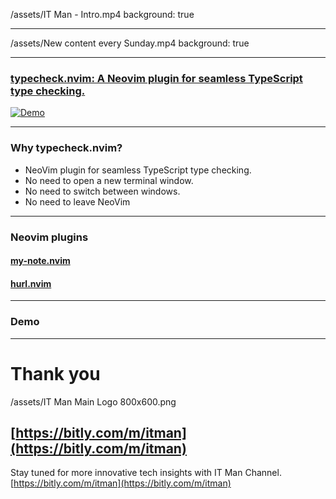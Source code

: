 /assets/IT Man - Intro.mp4
background: true

---

/assets/New content every Sunday.mp4
background: true

---

### [typecheck.nvim: A Neovim plugin for seamless TypeScript type checking.](https://github.com/jellydn/typecheck.nvim)

[![Demo](https://i.gyazo.com/5009755ceb575afc78d7303983a2f7c0.gif)](https://gyazo.com/5009755ceb575afc78d7303983a2f7c0)

---

### Why typecheck.nvim?

- NeoVim plugin for seamless TypeScript type checking.
- No need to open a new terminal window.
- No need to switch between windows.
- No need to leave NeoVim

---

### Neovim plugins

#### [my-note.nvim](https://github.com/jellydn/my-note.nvim)

#### [hurl.nvim](https://github.com/jellydn/hurl.nvim)

---

### Demo

---

# Thank you

/assets/IT Man Main Logo 800x600.png

## [https://bitly.com/m/itman](https://bitly.com/m/itman)

Stay tuned for more innovative tech insights with IT Man Channel.
[https://bitly.com/m/itman](https://bitly.com/m/itman)
